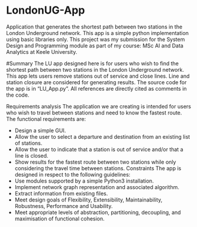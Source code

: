 # LondonUG-App
Application that generates the shortest path between two stations in the London Underground network. This app is a simple python implementation using basic libraries only. This project was my submission for the System Design and Programming module as part of my course: MSc AI and Data Analytics at Keele University.

#Summary
The LU app designed here is for users who wish to find the shortest path between two stations in the 
London Underground network. This app lets users remove stations out of service and close lines. Line 
and station closure are considered for generating results. The source code for the app is in 
“LU_App.py”. All references are directly cited as comments in the code.


Requirements analysis
The application we are creating is intended for users who wish to travel between stations and need to 
know the fastest route. The functional requirements are:
- Design a simple GUI.
- Allow the user to select a departure and destination from an existing list of stations. 
- Allow the user to indicate that a station is out of service and/or that a line is closed.
- Show results for the fastest route between two stations while only considering the travel time 
between stations.
Constraints
The app is designed in respect to the following guidelines:
- Use modules supported by a simple Python3 installation.
- Implement network graph representation and associated algorithm.
- Extract information from existing files.
- Meet design goals of Flexibility, Extensibility, Maintainability, Robustness, Performance and 
Usability.
- Meet appropriate levels of abstraction, partitioning, decoupling, and maximisation of functional 
cohesion.

